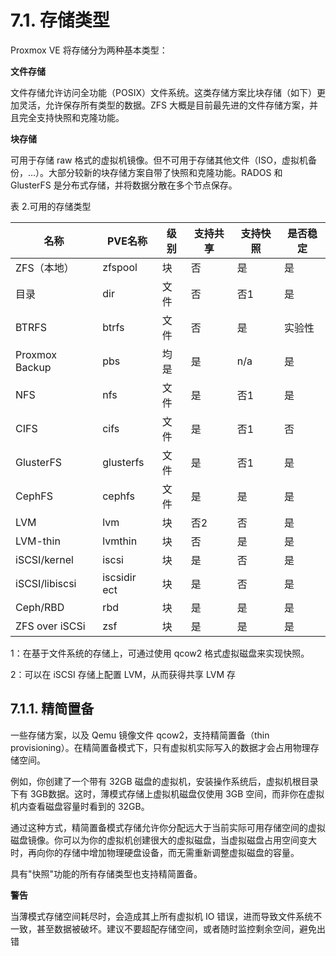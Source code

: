 # 7.1. 存储类型

Proxmox VE 将存储分为两种基本类型：

**文件存储**

文件存储允许访问全功能（POSIX）文件系统。这类存储方案比块存储（如下）更加灵活，允许保存所有类型的数据。ZFS 大概是目前最先进的文件存储方案，并且完全支持快照和克隆功能。

**块存储**

可用于存储 raw 格式的虚拟机镜像。但不可用于存储其他文件（ISO，虚拟机备份，…）。大部分较新的块存储方案自带了快照和克隆功能。RADOS 和 GlusterFS 是分布式存储，并将数据分散在多个节点保存。

表 2.可用的存储类型

|名称 |PVE名称|级别|支持共享|支持快照|是否稳定|
|-----|-------|----|-------|------|--------|
|ZFS（本地）|zfspool|块|否|是|是|
|目录|dir|文件|否|否1|是|
|BTRFS|btrfs|文件|否|是|实验性|
|Proxmox Backup|pbs|均是|是|n/a|是|
|NFS|nfs|文件|是|否1|是|
|CIFS|cifs|文件|是|否1|否|
|GlusterFS|glusterfs|文件|是|否1|是|
|CephFS|cephfs|文件|是|是|是|
|LVM|lvm|块|否2|否|是|
|LVM-thin|lvmthin|块|否|是|是|
|iSCSI/kernel|iscsi|块|是|否|是|
|iSCSI/libiscsi|iscsidir ect|块|是|否|是|
|Ceph/RBD|rbd|块|是|是|是|
|ZFS over iSCSi|zsf|块|是|是|是|

1：在基于文件系统的存储上，可通过使用 qcow2 格式虚拟磁盘来实现快照。

2：可以在 iSCSI 存储上配置 LVM，从而获得共享 LVM 存

## 7.1.1. 精简置备

一些存储方案，以及 Qemu 镜像文件 qcow2，支持精简置备（thin provisioning）。在精简置备模式下，只有虚拟机实际写入的数据才会占用物理存储空间。

例如，你创建了一个带有 32GB 磁盘的虚拟机，安装操作系统后，虚拟机根目录下有 3GB数据。这时，薄模式存储上虚拟机磁盘仅使用 3GB 空间，而非你在虚拟机内查看磁盘容量时看到的 32GB。

通过这种方式，精简置备模式存储允许你分配远大于当前实际可用存储空间的虚拟磁盘镜像。你可以为你的虚拟机创建很大的虚拟磁盘，当虚拟磁盘占用空间变大时，再向你的存储中增加物理硬盘设备，而无需重新调整虚拟磁盘的容量。

具有"快照"功能的所有存储类型也支持精简置备。

**警告**

当薄模式存储空间耗尽时，会造成其上所有虚拟机 IO 错误，进而导致文件系统不一致，甚至数据被破坏。建议不要超配存储空间，或者随时监控剩余空间，避免出错


